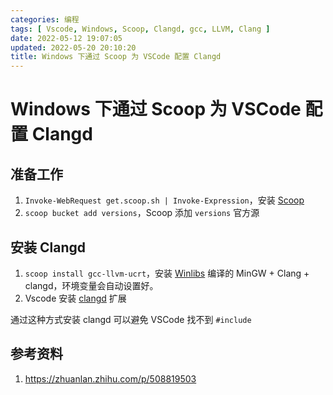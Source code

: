 ```yaml
---
categories: 编程
tags: [ Vscode, Windows, Scoop, Clangd, gcc, LLVM, Clang ]
date: 2022-05-12 19:07:05
updated: 2022-05-20 20:10:20
title: Windows 下通过 Scoop 为 VSCode 配置 Clangd
---
```


# Windows 下通过 Scoop 为 VSCode 配置 Clangd

## 准备工作
1. `Invoke-WebRequest get.scoop.sh | Invoke-Expression`，安装 [Scoop](https://scoop.sh/)
2. `scoop bucket add versions`，Scoop 添加 `versions` 官方源

## 安装 Clangd
1. `scoop install gcc-llvm-ucrt`，安装 [Winlibs](https://winlibs.com/) 编译的 MinGW + Clang + clangd，环境变量会自动设置好。
2. Vscode 安装 [clangd](https://marketplace.visualstudio.com/items?itemName=llvm-vs-code-extensions.vscode-clangd) 扩展

通过这种方式安装 clangd 可以避免 VSCode 找不到 `#include`

## 参考资料

1. https://zhuanlan.zhihu.com/p/508819503
